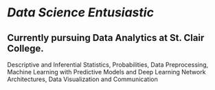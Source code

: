 # *Data Science Entusiastic*
## Currently pursuing Data Analytics at St. Clair College.
Descriptive and Inferential Statistics, Probabilities, Data Preprocessing, Machine Learning with Predictive Models and Deep Learning Network Architectures, Data Visualization and Communication
